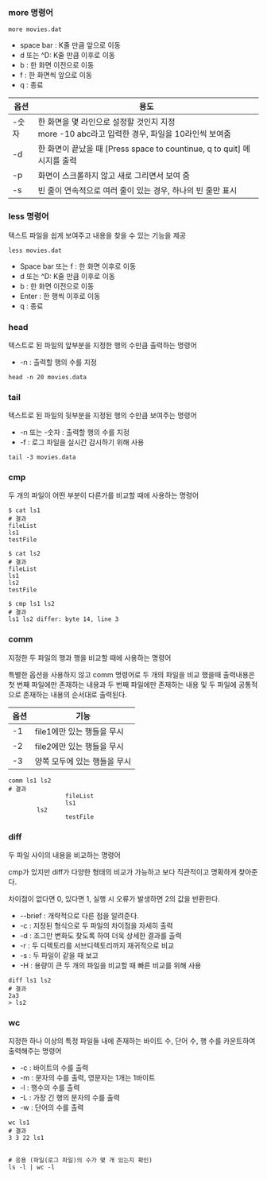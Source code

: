 ### more 명령어

```shell
more movies.dat
```

- space bar : K줄 만큼 앞으로 이동
- d 또는 ^D: K줄 만큼 이후로 이동
- b : 한 화면 이전으로 이동
- f : 한 화면씩 앞으로 이동
- q : 종료

| 옵션  | 용도                                                         |
| ----- | ------------------------------------------------------------ |
| -숫자 | 한 화면을 몇 라인으로 설정할 것인지 지정<br />more -10 abc라고 입력한 경우, 파일을 10라인씩 보여줌 |
| -d    | 한 화면이 끝났을 때 [Press space to countinue, q to quit] 메시지를 출력 |
| -p    | 화면이 스크롤하지 않고 새로 그리면서 보여 줌                 |
| -s    | 빈 줄이 연속적으로 여러 줄이 있는 경우, 하나의 빈 줄만 표시  |

### less 명령어

텍스트 파일을 쉽게 보여주고 내용을 찾을 수 있는 기능을 제공

```shell
less movies.dat
```

- Space bar 또는 f : 한 화면 이후로 이동
- d 또는 ^D: K줄 만큼 이후로 이동
- b : 한 화면 이전으로 이동
- Enter : 한 행씩 이후로 이동
- q : 종료

### head

텍스트로 된 파일의 앞부분을 지정한 행의 수만큼 출력하는 명령어

- -n : 출력할 행의 수를 지정

```shell
head -n 20 movies.data
```

### tail

텍스트로 된 파일의 뒷부분을 지정된 행의 수만큼 보여주는 명령어

- -n 또는 -숫자 : 출력할 행의 수를 지정
- -f : 로그 파일을 실시간 감시하기 위해 사용

```shell
tail -3 movies.data
```

### cmp

두 개의 파일이 어떤 부분이 다른가를 비교할 때에 사용하는 명령어

```shell
$ cat ls1
# 결과
fileList
ls1
testFile

$ cat ls2
# 결과
fileList
ls1
ls2
testFile

$ cmp ls1 ls2
# 결과
ls1 ls2 differ: byte 14, line 3
```

### comm

지정한 두 파일의 행과 행을 비교할 때에 사용하는 명령어

특별한 옵션을 사용하지 않고 comm 명령어로 두 개의 파일을 비교 했을때 출력내용은 첫 번째 파일에만 존재하는 내용과 두 번째 파일에만 존재하는 내용 및 두 파일에 공통적으로 존재하는 내용의 순서대로 출력된다.

| 옵션 | 기능                         |
| ---- | ---------------------------- |
| -1   | file1에만 있는 행들을 무시   |
| -2   | file2에만 있는 행들을 무시   |
| -3   | 양쪽 모두에 있는 행들을 무시 |

```shell
comm ls1 ls2
# 결과
                fileList
                ls1
        ls2
                testFile
```

### diff

두 파일 사이의 내용을 비교하는 명령어

cmp가 있지만 diff가 다양한 형태의 비교가 가능하고 보다 직관적이고 명확하게 찾아준다.

차이점이 없다면 0, 있다면 1, 실행 시 오류가 발생하면 2의 값을 반환한다.

- --brief : 개략적으로 다른 점을 알려준다.
- -c : 지정된 형식으로 두 파일의 차이점을 자세히 출력
- -d : 조그만 변화도 찾도록 하여 더욱 상세한 결과를 출력
- -r : 두 디렉토리를 서브디렉토리까지 재귀적으로 비교
- -s : 두 파일이 같을 때 보고
- -H : 용량이 큰 두 개의 파일을 비교할 때 빠른 비교를 위해 사용

```shell
diff ls1 ls2
# 결과
2a3
> ls2
```

### wc

지정한 하나 이상의 특정 파일들 내에 존재하는 바이트 수, 단어 수, 행 수를 카운트하여 출력해주는 명령어

- -c : 바이트의 수를 출력
- -m : 문자의 수를 출력, 영문자는 1개는 1바이트
- -l : 행수의 수를 출력
- -L : 가장 긴 행의 문자의 수를 출력
- -w : 단어의 수를 출력

```shell
wc ls1
# 결과
3 3 22 ls1


# 응용 (파일(로그 파일)의 수가 몇 개 있는지 확인)
ls -l | wc -l
```

